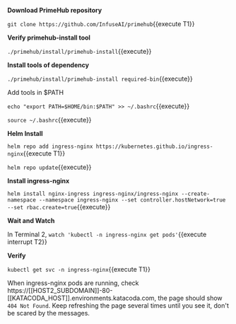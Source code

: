 **Download PrimeHub repository**

`git clone https://github.com/InfuseAI/primehub`{{execute T1}}

**Verify primehub-install tool**

`./primehub/install/primehub-install`{{execute}}

**Install tools of dependency**

`./primehub/install/primehub-install required-bin`{{execute}}

Add tools in $PATH 

`echo "export PATH=$HOME/bin:$PATH" >> ~/.bashrc`{{execute}}

`source ~/.bashrc`{{execute}}

**Helm Install**

`helm repo add ingress-nginx https://kubernetes.github.io/ingress-nginx`{{execute T1}}

`helm repo update`{{execute}}

**Install ingress-nginx**

`helm install nginx-ingress ingress-nginx/ingress-nginx --create-namespace --namespace ingress-nginx --set controller.hostNetwork=true --set rbac.create=true`{{execute}}

**Wait and Watch**

In Terminal 2, `watch 'kubectl -n ingress-nginx get pods'`{{execute interrupt T2}}

**Verify**

`kubectl get svc -n ingress-nginx`{{execute T1}}

When ingress-nginx pods are running, check https://[[HOST2_SUBDOMAIN]]-80-[[KATACODA_HOST]].environments.katacoda.com, the page should show `404 Not Found`. Keep refreshing the page several times until you see it, don't be scared by the messages.

